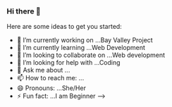### Hi there 👋



Here are some ideas to get you started:

- 🔭 I’m currently working on ...Bay Valley Project
- 🌱 I’m currently learning ...Web Development
- 👯 I’m looking to collaborate on ...Web development
- 🤔 I’m looking for help with ...Coding
- 💬 Ask me about ...
- 📫 How to reach me: ...
- 😄 Pronouns: ...She/Her
- ⚡ Fun fact: ...I am Beginner
-->
